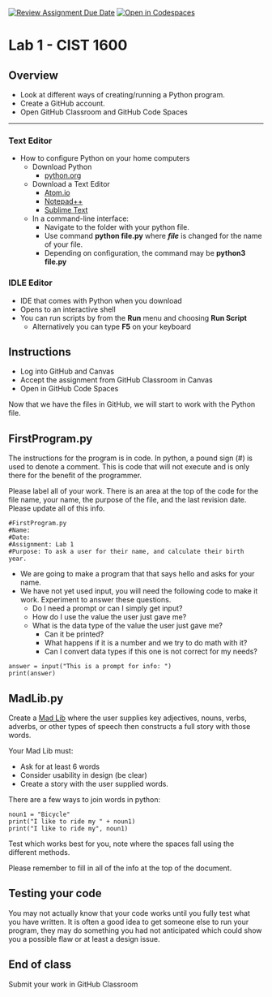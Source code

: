[![Review Assignment Due Date](https://classroom.github.com/assets/deadline-readme-button-22041afd0340ce965d47ae6ef1cefeee28c7c493a6346c4f15d667ab976d596c.svg)](https://classroom.github.com/a/lrCoyK30)
[![Open in Codespaces](https://classroom.github.com/assets/launch-codespace-2972f46106e565e64193e422d61a12cf1da4916b45550586e14ef0a7c637dd04.svg)](https://classroom.github.com/open-in-codespaces?assignment_repo_id=15703667)
# Lab 1 - CIST 1600

## Overview
- Look at different ways of creating/running a Python program.
- Create a GitHub account.
- Open GitHub Classroom and GitHub Code Spaces

---
### Text Editor
- How to configure Python on your home computers
  - Download Python
    - [python.org](https://www.python.org/)
  - Download a Text Editor
    - [Atom.io](https://atom.io/)
    - [Notepad++](https://notepad-plus-plus.org/downloads/)
    - [Sublime Text](https://www.sublimetext.com/)
  - In a command-line interface:
    - Navigate to the folder with your python file.
    - Use command **python file.py** where ***file*** is changed for the name of your file.
    - Depending on configuration, the command may be **python3 file.py**

### IDLE Editor
- IDE that comes with Python when you download
- Opens to an interactive shell
- You can run scripts by from the **Run** menu and choosing **Run Script**
  - Alternatively you can type **F5** on your keyboard

## Instructions
- Log into GitHub and Canvas
- Accept the assignment from GitHub Classroom in Canvas
- Open in GitHub Code Spaces

Now that we have the files in GitHub, we will start to work with the Python file.

## FirstProgram.py
The instructions for the program is in code. In python, a pound sign (#) is used to denote a comment. This is code that will not execute and is only there for the benefit of the programmer.

Please label all of your work. There is an area at the top of the code for the file name, your name, the purpose of the file, and the last revision date. Please update all of this info.
```
#FirstProgram.py
#Name:
#Date:
#Assignment: Lab 1
#Purpose: To ask a user for their name, and calculate their birth year.
```
- We are going to make a program that that says hello and asks for your name.  
- We have not yet used input, you will need the following code to make it work. Experiment to answer these questions.
  - Do I need a prompt or can I simply get input?
  - How do I use the value the user just gave me?
  - What is the data type of the value the user just gave me?
    - Can it be printed?
    - What happens if it is a number and we try to do math with it?
    - Can I convert data types if this one is not correct for my needs?

```
answer = input("This is a prompt for info: ")
print(answer)
```

## MadLib.py
Create a [Mad Lib](https://en.wikipedia.org/wiki/Mad_Libs) where the user supplies key adjectives, nouns, verbs, adverbs, or other types of speech then constructs a full story with those words.

Your Mad Lib must:
- Ask for at least 6 words
- Consider usability in design (be clear)
- Create a story with the user supplied words.

There are a few ways to join words in python:

```
noun1 = "Bicycle"
print("I like to ride my " + noun1)
print("I like to ride my", noun1)
```
Test which works best for you, note where the spaces fall using the different methods.

Please remember to fill in all of the info at the top of the document.


## Testing your code
You may not actually know that your code works until you fully test what you have written. It is often a good idea to get someone else to run your program, they may do something you had not anticipated which could show you a possible flaw or at least a design issue.

## End of class
Submit your work in GitHub Classroom
